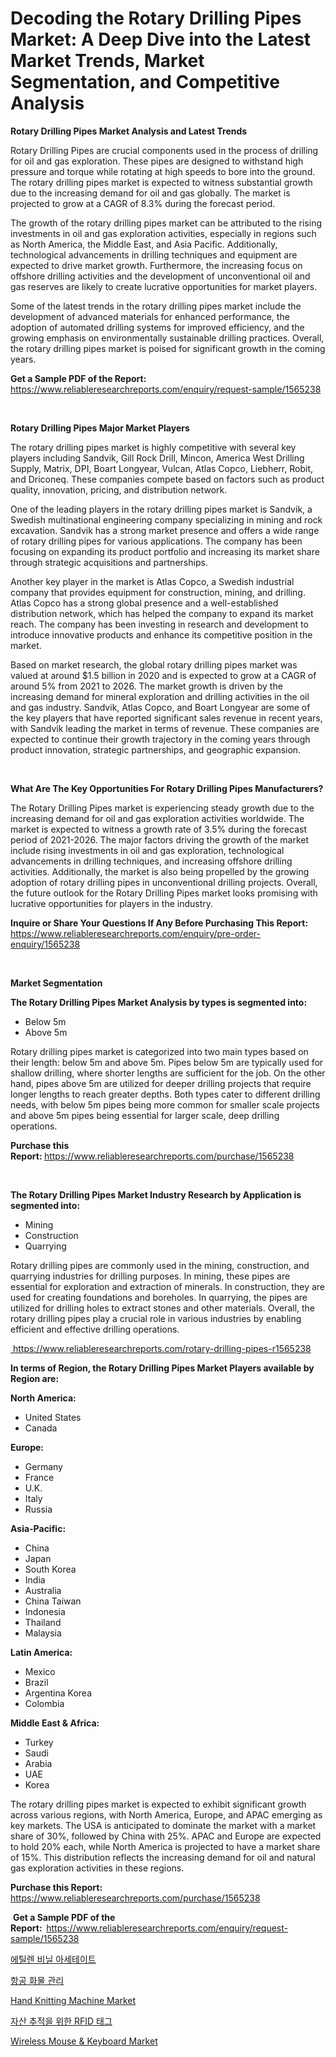 <p><h1>Decoding the Rotary Drilling Pipes Market: A Deep Dive into the Latest Market Trends, Market Segmentation, and Competitive Analysis</h1></p><p><strong>Rotary Drilling Pipes Market Analysis and Latest Trends</strong></p>
<p><p>Rotary Drilling Pipes are crucial components used in the process of drilling for oil and gas exploration. These pipes are designed to withstand high pressure and torque while rotating at high speeds to bore into the ground. The rotary drilling pipes market is expected to witness substantial growth due to the increasing demand for oil and gas globally. The market is projected to grow at a CAGR of 8.3% during the forecast period.</p><p>The growth of the rotary drilling pipes market can be attributed to the rising investments in oil and gas exploration activities, especially in regions such as North America, the Middle East, and Asia Pacific. Additionally, technological advancements in drilling techniques and equipment are expected to drive market growth. Furthermore, the increasing focus on offshore drilling activities and the development of unconventional oil and gas reserves are likely to create lucrative opportunities for market players.</p><p>Some of the latest trends in the rotary drilling pipes market include the development of advanced materials for enhanced performance, the adoption of automated drilling systems for improved efficiency, and the growing emphasis on environmentally sustainable drilling practices. Overall, the rotary drilling pipes market is poised for significant growth in the coming years.</p></p>
<p><strong>Get a Sample PDF of the Report:&nbsp;</strong> <a href="https://www.reliableresearchreports.com/enquiry/request-sample/1565238">https://www.reliableresearchreports.com/enquiry/request-sample/1565238</a></p>
<p>&nbsp;</p>
<p><strong>Rotary Drilling Pipes Major Market Players</strong></p>
<p><p>The rotary drilling pipes market is highly competitive with several key players including Sandvik, Gill Rock Drill, Mincon, America West Drilling Supply, Matrix, DPI, Boart Longyear, Vulcan, Atlas Copco, Liebherr, Robit, and Driconeq. These companies compete based on factors such as product quality, innovation, pricing, and distribution network.</p><p>One of the leading players in the rotary drilling pipes market is Sandvik, a Swedish multinational engineering company specializing in mining and rock excavation. Sandvik has a strong market presence and offers a wide range of rotary drilling pipes for various applications. The company has been focusing on expanding its product portfolio and increasing its market share through strategic acquisitions and partnerships.</p><p>Another key player in the market is Atlas Copco, a Swedish industrial company that provides equipment for construction, mining, and drilling. Atlas Copco has a strong global presence and a well-established distribution network, which has helped the company to expand its market reach. The company has been investing in research and development to introduce innovative products and enhance its competitive position in the market.</p><p>Based on market research, the global rotary drilling pipes market was valued at around $1.5 billion in 2020 and is expected to grow at a CAGR of around 5% from 2021 to 2026. The market growth is driven by the increasing demand for mineral exploration and drilling activities in the oil and gas industry. Sandvik, Atlas Copco, and Boart Longyear are some of the key players that have reported significant sales revenue in recent years, with Sandvik leading the market in terms of revenue. These companies are expected to continue their growth trajectory in the coming years through product innovation, strategic partnerships, and geographic expansion.</p></p>
<p>&nbsp;</p>
<p><strong>What Are The Key Opportunities For Rotary Drilling Pipes Manufacturers?</strong></p>
<p><p>The Rotary Drilling Pipes market is experiencing steady growth due to the increasing demand for oil and gas exploration activities worldwide. The market is expected to witness a growth rate of 3.5% during the forecast period of 2021-2026. The major factors driving the growth of the market include rising investments in oil and gas exploration, technological advancements in drilling techniques, and increasing offshore drilling activities. Additionally, the market is also being propelled by the growing adoption of rotary drilling pipes in unconventional drilling projects. Overall, the future outlook for the Rotary Drilling Pipes market looks promising with lucrative opportunities for players in the industry.</p></p>
<p><strong>Inquire or Share Your Questions If Any Before Purchasing This Report:</strong> <a href="https://www.reliableresearchreports.com/enquiry/pre-order-enquiry/1565238">https://www.reliableresearchreports.com/enquiry/pre-order-enquiry/1565238</a></p>
<p>&nbsp;</p>
<p><strong>Market Segmentation</strong></p>
<p><strong>The Rotary Drilling Pipes Market Analysis by types is segmented into:</strong></p>
<p><ul><li>Below 5m</li><li>Above 5m</li></ul></p>
<p><p>Rotary drilling pipes market is categorized into two main types based on their length: below 5m and above 5m. Pipes below 5m are typically used for shallow drilling, where shorter lengths are sufficient for the job. On the other hand, pipes above 5m are utilized for deeper drilling projects that require longer lengths to reach greater depths. Both types cater to different drilling needs, with below 5m pipes being more common for smaller scale projects and above 5m pipes being essential for larger scale, deep drilling operations.</p></p>
<p><strong>Purchase this Report:&nbsp;</strong><a href="https://www.reliableresearchreports.com/purchase/1565238">https://www.reliableresearchreports.com/purchase/1565238</a></p>
<p>&nbsp;</p>
<p><strong>The Rotary Drilling Pipes Market Industry Research by Application is segmented into:</strong></p>
<p><ul><li>Mining</li><li>Construction</li><li>Quarrying</li></ul></p>
<p><p>Rotary drilling pipes are commonly used in the mining, construction, and quarrying industries for drilling purposes. In mining, these pipes are essential for exploration and extraction of minerals. In construction, they are used for creating foundations and boreholes. In quarrying, the pipes are utilized for drilling holes to extract stones and other materials. Overall, the rotary drilling pipes play a crucial role in various industries by enabling efficient and effective drilling operations.</p></p>
<p><a href="https://www.reliableresearchreports.com/rotary-drilling-pipes-r1565238">&nbsp;https://www.reliableresearchreports.com/rotary-drilling-pipes-r1565238</a></p>
<p><strong>In terms of Region, the Rotary Drilling Pipes Market Players available by Region are:</strong></p>
<p>
    <p> <strong> North America: </strong>
        <ul>
            <li>United States</li>
            <li>Canada</li>
        </ul>
        </p> 
    <p> <strong> Europe: </strong>
        <ul>
            <li>Germany</li>
            <li>France</li>
            <li>U.K.</li>
            <li>Italy</li>
            <li>Russia</li>
        </ul>
        </p> 
    <p> <strong> Asia-Pacific: </strong>
        <ul>
            <li>China</li>
            <li>Japan</li>
            <li>South Korea</li>
            <li>India</li>
            <li>Australia</li>
            <li>China Taiwan</li>
            <li>Indonesia</li>
            <li>Thailand</li>
            <li>Malaysia</li>
        </ul>
        </p> 
    <p> <strong> Latin America: </strong>
        <ul>
            <li>Mexico</li>
            <li>Brazil</li>
            <li>Argentina Korea</li>
            <li>Colombia</li>
        </ul>
        </p> 
    <p> <strong> Middle East & Africa: </strong>
        <ul>
            <li>Turkey</li>
            <li>Saudi</li>
            <li>Arabia</li>
            <li>UAE</li>
            <li>Korea</li>
        </ul>
    </p>
    </p>
<p><p>The rotary drilling pipes market is expected to exhibit significant growth across various regions, with North America, Europe, and APAC emerging as key markets. The USA is anticipated to dominate the market with a market share of 30%, followed by China with 25%. APAC and Europe are expected to hold 20% each, while North America is projected to have a market share of 15%. This distribution reflects the increasing demand for oil and natural gas exploration activities in these regions.</p></p>
<p><strong>Purchase this Report: </strong><a href="https://www.reliableresearchreports.com/purchase/1565238">https://www.reliableresearchreports.com/purchase/1565238</a></p>
<p>&nbsp;<strong>Get a Sample PDF of the Report:&nbsp;&nbsp;</strong><a href="https://www.reliableresearchreports.com/enquiry/request-sample/1565238">https://www.reliableresearchreports.com/enquiry/request-sample/1565238</a></p>
<p><strong></strong></p>
<p><p><a href="https://medium.com/@wpzbonrg51/%EC%97%90%ED%8B%B8%EB%A0%8C-%EB%B9%84%EB%8B%90-%EC%95%84%EC%84%B8%ED%85%8C%EC%9D%B4%ED%8A%B8-%EC%8B%9C%EC%9E%A5%EC%97%90-%EB%8C%80%ED%95%9C-%ED%86%B5%EC%B0%B0-%EC%8B%9C%EC%9E%A5-%EC%B0%B8%EA%B0%80%EC%9E%90-%EC%8B%9C%EC%9E%A5-%EA%B7%9C%EB%AA%A8-%EC%A7%80%EB%A6%AC%EC%A0%81-%EC%A7%80%EC%97%AD-%EB%B0%8F-%EC%98%88%EC%B8%A1-2024-2031-2fbf6e584ded">에틸렌 비닐 아세테이트</a></p><p><a href="https://github.com/sarassiksa/Market-Research-Report-List-2/blob/main/962287469268.md">항공 화물 관리</a></p><p><a href="https://github.com/lawrenceWatkins654/Market-Research-Report-List-1/blob/main/hand-knitting-machine-market.md">Hand Knitting Machine Market</a></p><p><a href="https://github.com/tukangkrupk/Market-Research-Report-List-2/blob/main/498668669267.md">자산 추적을 위한 RFID 태그</a></p><p><a href="https://medium.com/@minervawunsch/global-wireless-mouse-keyboard-market-share-and-growth-opportunities-and-market-size-growing-with-7c3954c35850">Wireless Mouse & Keyboard Market</a></p></p>